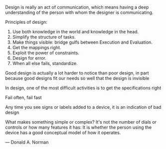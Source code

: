 ---
---
Design is really an act of communication, which means having a deep understanding of the person with whom the designer is communicating.

Principles of design:
1. Use both knowledge in the world and knowledge in the head.
2. Simplify the structure of tasks.
3. Make things visible: bridge gulfs between Execution and Evaluation.
4. Get the mappings right.
5. Exploit the power of constraints.
6. Design for error.
7. When all else fails, standardize.

Good design is actually a lot harder to notice than poor design, in part because good designs fit our needs so well that the design is invisible

In design, one of the most difficult activities is to get the specifications right

Fail often, fail fast

Any time you see signs or labels added to a device, it is an indication of bad design

What makes something simple or complex? It's not the number of dials or controls or how many features it has: It is whether the person using the device has a good conceptual model of how it operates.

― Donald A. Norman
